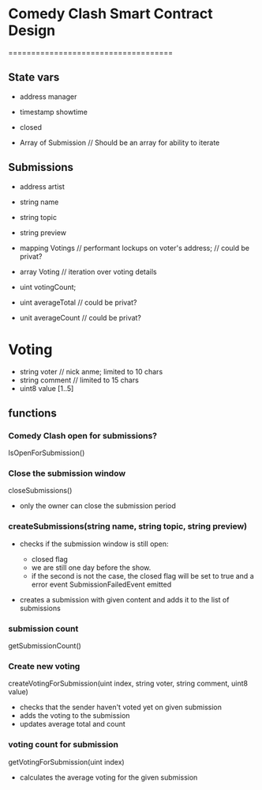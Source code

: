 # Comedy Clash Smart Contract Design
====================================


## State vars

- address manager
- timestamp showtime
- closed

- Array of Submission // Should be an array for ability to iterate

## Submissions
- address artist
- string name
- string topic
- string preview
- mapping Votings // performant lockups on voter's address; // could be privat?
- array Voting // iteration over voting details
- uint votingCount;

- uint averageTotal // could be privat?
- unit averageCount // could be privat?

# Voting

- string voter // nick anme; limited to 10 chars
- string comment // limited to 15 chars
- uint8 value [1..5]

## functions

### Comedy Clash open for submissions?
IsOpenForSubmission()

### Close the submission window
closeSubmissions()

- only the owner can close the submission period

### createSubmissions(string name, string topic, string preview)
- checks if the submission window is still open:
    - closed flag
    - we are still one day before the show. 
    - if the second is not the case, the closed flag will be set to true
      and a error event SubmissionFailedEvent emitted
    
- creates a submission with given content and adds it to the list of submissions

### submission count
getSubmissionCount()

### Create new voting
createVotingForSubmission(uint index, string voter, string comment, uint8 value)

- checks that the sender haven't voted yet on given submission
- adds the voting to the submission 
- updates average total and count

### voting count for submission
getVotingForSubmission(uint index) 
- calculates the average voting for the given submission


